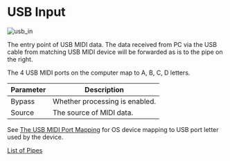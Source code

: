 # USB Input

![usb_in](https://blokas.io/images/midihub/pipes/usb_in.svg)

The entry point of USB MIDI data. The data received from PC via the USB cable from matching USB MIDI device will be forwarded as is to the pipe on the right.

The 4 USB MIDI ports on the computer map to A, B, C, D letters.

| Parameter | Description                    |
| --------- | ------------------------------ |
| Bypass    | Whether processing is enabled. |
| Source    | The source of MIDI data.       |

See [The USB MIDI Port Mapping](usb-midi-port-mapping.md) for OS device mapping to USB port letter used by the device.

<span class="blokas-web-hide">

[List of Pipes](index.md#the-list-of-pipes)

</span>
